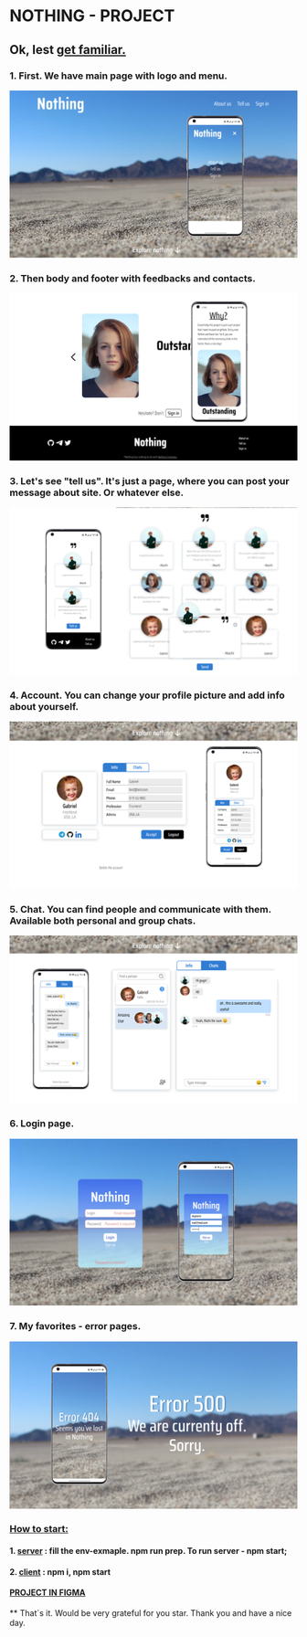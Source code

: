 # NOTHING - PROJECT
## Ok, lest <ins>get familiar.</ins>

### 1. First. We have main page with logo and menu.
![main_page](readme-assets/nothing.png)

### 2. Then body and footer with feedbacks and contacts.
![body_footer](readme-assets/nothing_main_footer.png)

### 3. Let's see "tell us". It's just a page, where you can post your message about site. Or whatever else.
![tell_us](readme-assets/feedback_post.png)

### 4. Account. You can change your profile picture and add info about yourself.
![account](readme-assets/Account.png)

### 5. Chat. You can find people and communicate with them. Available both personal and group chats.
![chat](readme-assets/Chat.png)

### 6. Login page.
![chat](readme-assets/Login.png)

### 7. My favorites - error pages.
![error](readme-assets/Error.png)


### <ins>How to start:</ins> 

#### 1. <ins>server</ins> : fill the env-exmaple. **npm run prep**. To run server - **npm start**; 
#### 2. <ins>client</ins> : **npm i, npm start**
#### <a href="https://www.figma.com/file/Xh6W6EKjS7jomADC9y7vEn/Nothing?node-id=0%3A1&t=hkef3alDCOjs7ce1-0">PROJECT IN FIGMA </a>

** That`s it.
Would be very grateful for you star. Thank you and have a nice day.
